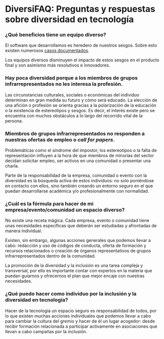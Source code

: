 # DiversiFAQ: Preguntas y respuestas sobre diversidad en tecnología

### ¿Qué beneficios tiene un equipo diverso?

El software que desarrollamos es heredero de nuestros sesgos. Sobre esto existen
numerosos [casos documentados](https://www.theguardian.com/technology/2017/apr/13/ai-programs-exhibit-racist-and-sexist-biases-research-reveals).

Los equipos diversos disminuyen el impacto de estos sesgos en el producto final
y son asimismo más resolutivos e innovadores.

### Hay poca diversidad porque a los miembros de grupos infrarrepresentados no les interesa la profesión.

Las circunstancias culturales, sociales o económicas del individuo determinan en gran medida su futuro y cómo será educado. La elección de una afición o profesión se orienta gracias a la polarización de la educación o la existencia de estereotipos y sesgos. Es decir, el interés existe pero se encuentra con muchos obstáculos a lo largo del recorrido vital de la persona.

### Miembros de grupos infrarrepresentados no responden a nuestras ofertas de empleo o *call for papers*.

Problemáticas como el síndrome del impostor, los estereotipos o la falta de
representación influyen a la hora de que miembros de minorías del sector decidan
solicitar empleo, ser activos en una comunidad o presentar una charla.

Parte de la responsabilidad de la empresa, comunidad o evento con la diversidad
es la búsqueda activa de estos individuos: no solo poniéndose en contacto con
ellos, sino también creando un entorno seguro en el que puedan desarrollarse
académica y/o profesionalmente con normalidad.

### ¿Cuál es la fórmula para hacer de mi empresa/evento/comunidad un espacio diverso?

No existe una receta mágica. Cada empresa, evento o comunidad tiene unas necesidades específicas que deberán ser estudiadas y afrontadas de manera individual.

Existen, sin embargo, algunas acciones generales que podemos llevar a cabo: redacción y uso de códigos de conducta, oferta de formación y recursos relacionados o creación de órganos representativos de grupos infrarrepresentados dentro de la comunidad.

La promoción de la diversidad y la inclusión es una tarea compleja y transversal, por ello es importante contar con expertos en la materia que puedan guiarnos y ofrecernos el plan que mejor encaje con nuestras necesidades.

### ¿Qué puedo hacer como individuo por la inclusión y la diversidad en tecnología?

Hacer de la tecnología un espacio seguro es responsabilidad de todos, por lo que existen muchas acciones individuales que podemos llevar a cabo para cambiar la cultura del gremio y hacer de él un lugar acogedor: desde recibir formación relacionada a participar activamente en asociaciones que llevan a cabo campañas por la inclusión.
